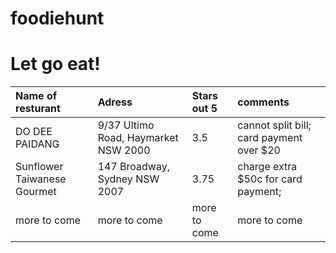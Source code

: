 # foodiehunt 
# Let go eat! 

| Name of resturant              | Adress                               | Stars out 5 | comments                                 |
| :---                           | :---                                 | :---        | :---                                     |
| DO DEE PAIDANG                 | 9/37 Ultimo Road, Haymarket NSW 2000 | 3.5         | cannot split bill; card payment over $20 |
| Sunflower Taiwanese Gourmet    | 147 Broadway, Sydney NSW 2007        | 3.75        | charge extra $50c for card payment;         |
| more to come | more to come | more to come | more to come |

